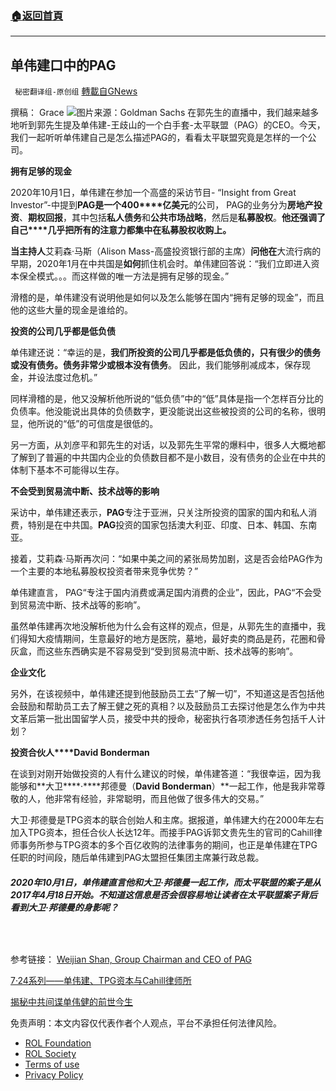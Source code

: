 ###  [:house:返回首頁](https://github.com/ourhimalayas/txt)
---


## 单伟建口中的PAG
` 秘密翻译组-原创组` [轉載自GNews](https://gnews.org/zh-hans/1967281/)

撰稿： Grace
![](https://assets.gnews.org/wp-content/uploads/2022/02/Screen-Shot-2022-02-06-at-2.41.34-PM.jpeg)图片来源：Goldman Sachs
在郭先生的直播中，我们越来越多地听到郭先生提及单伟建-王歧山的一个白手套-太平联盟（PAG）的CEO。今天，我们一起听听单伟建自己是怎么描述PAG的，看看太平联盟究竟是怎样的一个公司。

**拥有足够的现金**

2020年10月1日，单伟建在参加一个高盛的采访节目- “Insight from Great Investor”-中提到**PAG****是一个****400****亿美元**的公司， PAG的业务分为**房地产投资**、**期权回报**，其中包括**私人债务**和**公共市场战略**，然后是**私募股权**。**他还强调了自己****几乎把所有的注意力都集中在私募股权收购上。**

**当主持人**艾莉森·马斯（Alison Mass-高盛投资银行部的主席）**问他在**大流行病的早期，2020年1月在中共国是**如何**抓住机会时。单伟建回答说：“我们立即进入资本保全模式。。。而这样做的唯一方法是拥有足够的现金。”

滑稽的是，单伟建没有说明他是如何以及怎么能够在国内“拥有足够的现金”，而且他的这些大量的现金是谁给的。

**投资的公司几乎都是低负债**

单伟建还说：“幸运的是，**我们所投资的公司几乎都是低负债的，只有很少的债务或没有债务。债务非常少或根本没有债务**。 因此，我们能够削减成本，保存现金，并设法度过危机。”

同样滑稽的是，他又没解析他所说的“低负债”中的“低”具体是指一个怎样百分比的负债率。他没能说出具体的负债数字，更没能说出这些被投资的公司的名称，很明显，他所说的“低”的可信度是很低的。

另一方面，从刘彦平和郭先生的对话，以及郭先生平常的爆料中，很多人大概地都了解到了普遍的中共国内企业的负债数目都不是小数目，没有债务的企业在中共的体制下基本不可能得以生存。

**不会受到贸易流中断、技术战等的影响**

采访中，单伟建还表示，**PAG**专注于亚洲，只关注所投资的国家的国内和私人消费，特别是在中共国。**PAG**投资的国家包括澳大利亚、印度、日本、韩国、东南亚。

接着，艾莉森·马斯再次问：“如果中美之间的紧张局势加剧，这是否会给PAG作为一个主要的本地私募股权投资者带来竞争优势？”

单伟建直言， PAG“专注于国内消费或满足国内消费的企业”，因此，PAG“不会受到贸易流中断、技术战等的影响”。

虽然单伟建再次地没解析他为什么会有这样的观点，但是，从郭先生的直播中，我们得知大疫情期间，生意最好的地方是医院，墓地，最好卖的商品是药，花圈和骨灰盒，而这些东西确实是不容易受到“受到贸易流中断、技术战等的影响”。

**企业文化**

另外，在该视频中，单伟建还提到他鼓励员工去“了解一切”，不知道这是否包括他会鼓励和帮助员工去了解王健之死的真相？以及鼓励员工去探讨他是怎么作为中共文革后第一批出国留学人员，接受中共的授命，秘密执行各项渗透任务包括千人计划？

**投资合伙人****David Bonderman**

在谈到对刚开始做投资的人有什么建议的时候，单伟建答道：“我很幸运，因为我能够和**大卫****·****邦德曼（****David Bonderman****）**一起工作，他是我非常尊敬的人，他非常有经验，非常聪明，而且他做了很多伟大的交易。”

大卫·邦德曼是TPG资本的联合创始人和主席。据报道，单伟建大约在2000年左右加入TPG资本，担任合伙人长达12年。而接手PAG诉郭文贵先生的官司的Cahill律师事务所参与TPG资本的多个百亿收购的法律事务的期间，也正是单伟建在TPG任职的时间段，随后单伟建到PAG太盟担任集团主席兼行政总裁。

##### 2020年10月1日，单伟建直言他和大卫·邦德曼一起工作，而太平联盟的案子是从2017年4月18日开始。不知道这信息是否会很容易地让读者在太平联盟案子背后看到大卫·邦德曼的身影呢？

#####  

参考链接： [Weijian Shan, Group Chairman and CEO of PAG](https://www.goldmansachs.com/insights/talks-at-gs/weijian-shan-2021.html)

[7·24系列——单伟建、TPG资本与Cahill律师所](https://gnews.org/zh-hans/1878068/)

[揭秘中共间谍单伟健的前世今生](https://gnews.org/zh-hans/1966610/)

 

免责声明：本文内容仅代表作者个人观点，平台不承担任何法律风险。

- [ROL Foundation](https://rolfoundation.org/)
- [ROL Society](https://rolsociety.org/)
- [Terms of use](https://gnews.org/terms-of-use-3/)
- [Privacy Policy](https://gnews.org/privacy-policy/)
